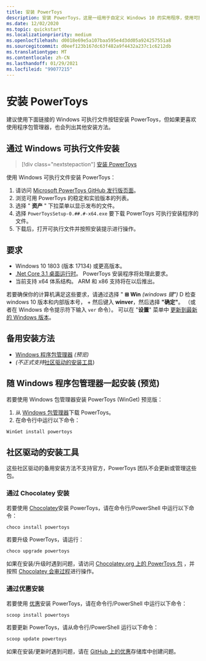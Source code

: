 ```yaml
---
title: 安装 PowerToys
description: 安装 PowerToys，这是一组用于自定义 Windows 10 的实用程序，使用可执行文件或程序包管理器 (WinGet、Chocolatey、优惠) 。
ms.date: 12/02/2020
ms.topic: quickstart
ms.localizationpriority: medium
ms.openlocfilehash: d0018e69e5a107baa595e4d3dd05a924257551a8
ms.sourcegitcommit: d0eef123b167dc63f482a9f4432a237c1c6212db
ms.translationtype: MT
ms.contentlocale: zh-CN
ms.lasthandoff: 01/29/2021
ms.locfileid: "99077215"
---
```

# <a name="install-powertoys"></a>安装 PowerToys

建议使用下面链接的 Windows 可执行文件按钮安装 PowerToys，但如果更喜欢使用程序包管理器，也会列出其他安装方法。

## <a name="install-with-windows-executable-file"></a>通过 Windows 可执行文件安装

> [!div class="nextstepaction"]
> [安装 PowerToys](https://aka.ms/installpowertoys)

使用 Windows 可执行文件安装 PowerToys：

1. 请访问 [Microsoft PowerToys GitHub 发行版页面](https://github.com/microsoft/PowerToys/releases/)。
2. 浏览可用 PowerToys 的稳定和实验版本的列表。
3. 选择 " **资产** " 下拉菜单以显示发布的文件。
4. 选择 `PowerToysSetup-0.##.#-x64.exe` 要下载 PowerToys 可执行安装程序的文件。
5. 下载后，打开可执行文件并按照安装提示进行操作。

## <a name="requirements"></a>要求

- Windows 10 1803 (版本 17134) 或更高版本。
- [.Net Core 3.1 桌面运行时](https://dotnet.microsoft.com/download/dotnet-core/thank-you/runtime-desktop-3.1.4-windows-x64-installer)。 PowerToys 安装程序将处理此要求。
- 当前支持 x64 体系结构。 ARM 和 x86 支持将在以后推出。

若要确保你的计算机满足这些要求，请通过选择 " **⊞ Win** *(windows 键")* D 检查 windows 10 版本和内部版本号，  +  然后键入 **winver**，然后选择 **"确定"**。 （或者在 Windows 命令提示符下输入 `ver` 命令）。 可以在 "**设置**" 菜单中 [更新到最新的 Windows 版本](ms-settings:windowsupdate)。

## <a name="alternative-install-methods"></a>备用安装方法

<!--  - **[Windows executable .exe file](#install-with-windows-executable-file)** *(Recommended)* -->
- [Windows 程序包管理器](#install-with-windows-package-manager-preview) *(预览)*
- *(不正式支持*[社区驱动的安装工具](#community-driven-install-tools)) 

## <a name="install-with-windows-package-manager-preview"></a>随 Windows 程序包管理器一起安装 (预览) 

若要使用 Windows 包管理器安装 PowerToys (WinGet) 预览版：

1. 从 [Windows 包管理器](https://github.com/microsoft/winget-cli/releases)下载 PowerToys。
2. 在命令行中运行以下命令：

```powershell
WinGet install powertoys
```

## <a name="community-driven-install-tools"></a>社区驱动的安装工具

这些社区驱动的备用安装方法不支持官方，PowerToys 团队不会更新或管理这些包。

### <a name="install-with-chocolatey"></a>通过 Chocolatey 安装

若要使用 [Chocolatey](https://chocolatey.org/)安装 PowerToys，请在命令行/PowerShell 中运行以下命令：

```powershell
choco install powertoys
```

若要升级 PowerToys，请运行：

```powershell
choco upgrade powertoys
```

如果在安装/升级时遇到问题，请访问 [Chocolatey.org 上的 PowerToys 包](https://chocolatey.org/packages/powertoys) ，并按照 [Chocolatey 会审过程](https://chocolatey.org/docs/package-triage-process)进行操作。

### <a name="install-with-scoop"></a>通过优惠安装

若要使用 [优惠](https://scoop.sh/)安装 PowerToys，请在命令行/PowerShell 中运行以下命令：

```powershell
scoop install powertoys
```

若要更新 PowerToys，请从命令行/PowerShell 运行以下命令：

```powershell
scoop update powertoys
```

如果在安装/更新时遇到问题，请在 [GitHub 上的优惠](https://github.com/lukesampson/scoop/issues)存储库中创建问题。
